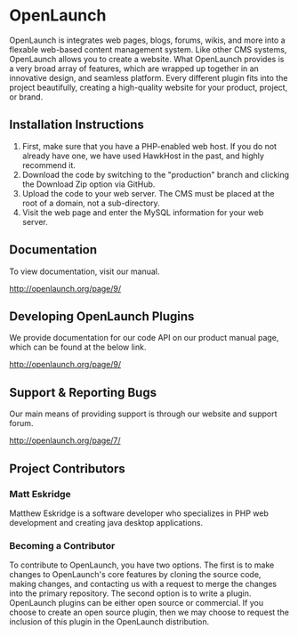 # OpenLaunch

OpenLaunch is integrates web pages, blogs, forums, wikis, and more into a flexable
web-based content management system. Like other CMS systems, OpenLaunch allows
you to create a website. What OpenLaunch provides is a very broad array of features,
which are wrapped up together in an innovative design, and seamless platform. Every
different plugin fits into the project beautifully, creating a high-quality website
for your product, project, or brand.

## Installation Instructions

1. First, make sure that you have a PHP-enabled web host. If you do not already have one,
   we have used HawkHost in the past, and highly recommend it.
2. Download the code by switching to the "production" branch and clicking the Download Zip
   option via GitHub.
3. Upload the code to your web server. The CMS must be placed at the root of a domain, not a sub-directory.
4. Visit the web page and enter the MySQL information for your web server.

## Documentation

To view documentation, visit our manual.

http://openlaunch.org/page/9/

## Developing OpenLaunch Plugins

We provide documentation for our code API on our product manual page, which
can be found at the below link.

http://openlaunch.org/page/9/

## Support & Reporting Bugs

Our main means of providing support is through our website and support forum.

http://openlaunch.org/page/7/

## Project Contributors

### Matt Eskridge

Matthew Eskridge is a software developer who specializes in PHP web development and creating java desktop
applications.

### Becoming a Contributor

To contribute to OpenLaunch, you have two options. The first is to make changes to OpenLaunch's core
features by cloning the source code, making changes, and contacting us with a request to merge the
changes into the primary repository. The second option is to write a plugin. OpenLaunch plugins can
be either open source or commercial. If you choose to create an open source plugin, then we may choose
to request the inclusion of this plugin in the OpenLaunch distribution.